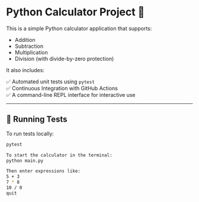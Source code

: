 # Python Calculator Project 🧮

This is a simple Python calculator application that supports:

- Addition
- Subtraction
- Multiplication
- Division (with divide-by-zero protection)

It also includes:

✅ Automated unit tests using `pytest`  
✅ Continuous Integration with GitHub Actions  
✅ A command-line REPL interface for interactive use

---
## 🧪 Running Tests

To run tests locally:

```bash
pytest

To start the calculator in the terminal:
python main.py

Then enter expressions like:
5 + 3
7 * 8
10 / 0
quit
